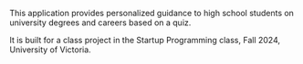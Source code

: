This application provides personalized guidance to high school students on university degrees and careers based on a quiz.

It is built for a class project in the Startup Programming class, Fall 2024, University of Victoria.

